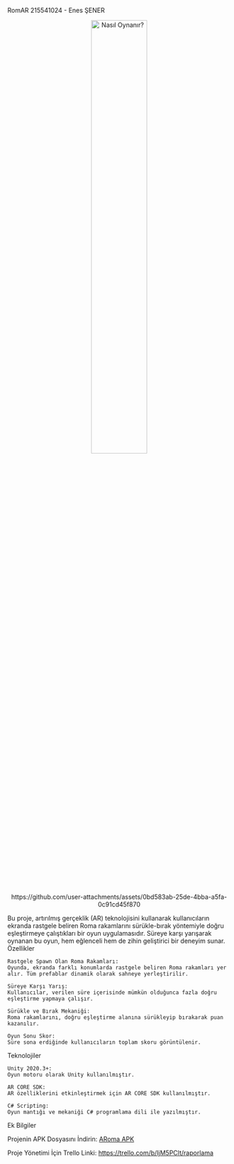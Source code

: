 RomAR
215541024 - Enes ŞENER


<p align="center">
  <img src="https://github.com/user-attachments/assets/421f09ec-b08c-4089-868f-e401a8b9693a" alt="Nasıl Oynanır?" width="50%">
</p>
<p align="center">
https://github.com/user-attachments/assets/0bd583ab-25de-4bba-a5fa-0c91cd45f870
</p>


Bu proje, artırılmış gerçeklik (AR) teknolojisini kullanarak kullanıcıların ekranda rastgele beliren Roma rakamlarını sürükle-bırak yöntemiyle doğru eşleştirmeye çalıştıkları bir oyun uygulamasıdır. Süreye karşı yarışarak oynanan bu oyun, hem eğlenceli hem de zihin geliştirici bir deneyim sunar.
Özellikler

    Rastgele Spawn Olan Roma Rakamları:
    Oyunda, ekranda farklı konumlarda rastgele beliren Roma rakamları yer alır. Tüm prefablar dinamik olarak sahneye yerleştirilir.

    Süreye Karşı Yarış:
    Kullanıcılar, verilen süre içerisinde mümkün olduğunca fazla doğru eşleştirme yapmaya çalışır.

    Sürükle ve Bırak Mekaniği:
    Roma rakamlarını, doğru eşleştirme alanına sürükleyip bırakarak puan kazanılır.

    Oyun Sonu Skor:
    Süre sona erdiğinde kullanıcıların toplam skoru görüntülenir.

Teknolojiler

    Unity 2020.3+:
    Oyun motoru olarak Unity kullanılmıştır.

    AR CORE SDK:
    AR özelliklerini etkinleştirmek için AR CORE SDK kullanılmıştır.

    C# Scripting:
    Oyun mantığı ve mekaniği C# programlama dili ile yazılmıştır.
   
 Ek Bilgiler

 Projenin APK Dosyasını İndirin:
    [ARoma APK](https://drive.google.com/file/d/1feeL-7s7ZJqIBDl_233eYIypUjzuz_g_/view)

 Proje Yönetimi İçin Trello Linki:
    https://trello.com/b/IjM5PClt/raporlama
